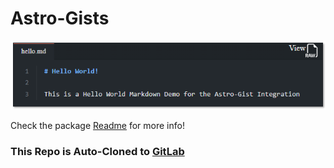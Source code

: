 # Astro-Gists

![Example](./package/src/assets/example.png)

Check the package [Readme](./package/README.md) for more info!

### This Repo is Auto-Cloned to [GitLab](https://gitlab.com/matthiesenxyz/astro-gists)
